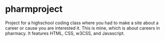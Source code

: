 # pharmproject
Project for a highschool coding class where you had to make a site about a career or cause you are interested it. This is mine, which is about careers in pharmacy. It features HTML, CSS, w3CSS, and Javascript. 

